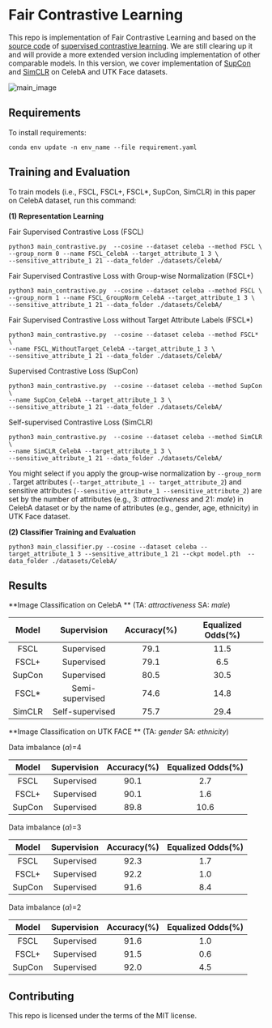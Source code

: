 # Fair Contrastive Learning

This repo is implementation of Fair Contrastive Learning and based on the [source code](https://github.com/HobbitLong/SupContrast) of [supervised contrastive learning](https://proceedings.neurips.cc/paper/2020/hash/d89a66c7c80a29b1bdbab0f2a1a94af8-Abstract.html).  We are still clearing up it and will provide a more extended version including implementation of other comparable models. In this version, we cover implementation of  [SupCon](https://proceedings.neurips.cc/paper/2020/hash/d89a66c7c80a29b1bdbab0f2a1a94af8-Abstract.html) and [SimCLR](http://proceedings.mlr.press/v119/chen20j.html)  on CelebA and UTK Face datasets.



![main_image](https://github.com/sungho-CoolG/FSCL/tree/main/figures/fscl.png)



## Requirements

To install requirements:

```
conda env update -n env_name --file requirement.yaml
```



## Training and Evaluation

To train models (i.e., FSCL, FSCL+, FSCL*, SupCon,   SimCLR) in this paper on CelebA dataset, run this command:

**(1) Representation Learning**

Fair Supervised Contrastive Loss (FSCL)

```
python3 main_contrastive.py  --cosine --dataset celeba --method FSCL \
--group_norm 0 --name FSCL_CelebA --target_attribute_1 3 \
--sensitive_attribute_1 21 --data_folder ./datasets/CelebA/
```



Fair Supervised Contrastive Loss with Group-wise Normalization (FSCL+)

```
python3 main_contrastive.py  --cosine --dataset celeba --method FSCL \
--group_norm 1 --name FSCL_GroupNorm_CelebA --target_attribute_1 3 \
--sensitive_attribute_1 21 --data_folder ./datasets/CelebA/
```



Fair Supervised Contrastive Loss without Target Attribute Labels (FSCL*)

```
python3 main_contrastive.py  --cosine --dataset celeba --method FSCL* \
--name FSCL_WithoutTarget_CelebA --target_attribute_1 3 \
--sensitive_attribute_1 21 --data_folder ./datasets/CelebA/
```



Supervised Contrastive Loss (SupCon)

```
python3 main_contrastive.py  --cosine --dataset celeba --method SupCon \
--name SupCon_CelebA --target_attribute_1 3 \
--sensitive_attribute_1 21 --data_folder ./datasets/CelebA/
```



Self-supervised Contrastive Loss (SimCLR)

```
python3 main_contrastive.py  --cosine --dataset celeba --method SimCLR \
--name SimCLR_CelebA --target_attribute_1 3 \
--sensitive_attribute_1 21 --data_folder ./datasets/CelebA/
```

You might select if you apply the group-wise normalization by  `--group_norm ` .  Target  attributes (`--target_attribute_1 -- target_attribute_2`) and  sensitive attributes (`--sensitive_attribute_1 --sensitive_attribute_2`) are set by the number of attributes (e.g., 3: *attractiveness* and 21: *male*) in CelebA dataset or by the name of attributes (e.g., gender, age, ethnicity) in UTK Face dataset.



**(2) Classifier Training and Evaluation**  

```
python3 main_classifier.py --cosine --dataset celeba --target_attribute_1 3 --sensitive_attribute_1 21 --ckpt model.pth  --data_folder ./datasets/CelebA/
```



## Results
**Image Classification on CelebA ** (TA: *attractiveness* SA: *male*)

| Model  |   Supervision   | Accuracy(%) | Equalized Odds(%) |
| :----: | :-------------: | :---------: | :---------------: |
|  FSCL  |   Supervised    |    79.1     |       11.5        |
| FSCL+  |   Supervised    |    79.1     |        6.5        |
| SupCon |   Supervised    |    80.5     |       30.5        |
| FSCL*  | Semi-supervised |    74.6     |       14.8        |
| SimCLR | Self-supervised |    75.7     |       29.4        |



**Image Classification on UTK FACE ** (TA: *gender* SA: *ethnicity*)

Data imbalance ($\alpha$)=4

| Model  | Supervision | Accuracy(%) | Equalized Odds(%) |
| :----: | :---------: | :---------: | :---------------: |
|  FSCL  | Supervised  |    90.1     |        2.7        |
| FSCL+  | Supervised  |    90.1     |        1.6        |
| SupCon | Supervised  |    89.8     |       10.6        |

Data imbalance ($\alpha$)=3

| Model  | Supervision | Accuracy(%) | Equalized Odds(%) |
| :----: | :---------: | :---------: | :---------------: |
|  FSCL  | Supervised  |    92.3     |        1.7        |
| FSCL+  | Supervised  |    92.2     |        1.0        |
| SupCon | Supervised  |    91.6     |        8.4        |

Data imbalance ($\alpha$)=2

| Model  | Supervision | Accuracy(%) | Equalized Odds(%) |
| :----: | :---------: | :---------: | :---------------: |
|  FSCL  | Supervised  |    91.6     |        1.0        |
| FSCL+  | Supervised  |    91.5     |        0.6        |
| SupCon | Supervised  |    92.0     |        4.5        |



## Contributing

This repo is licensed under the terms of the MIT license.
